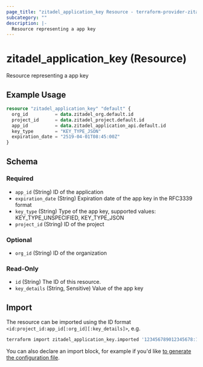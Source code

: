 ```yaml
---
page_title: "zitadel_application_key Resource - terraform-provider-zitadel"
subcategory: ""
description: |-
  Resource representing a app key
---
```


# zitadel_application_key (Resource)

Resource representing a app key

## Example Usage

```terraform
resource "zitadel_application_key" "default" {
  org_id          = data.zitadel_org.default.id
  project_id      = data.zitadel_project.default.id
  app_id          = data.zitadel_application_api.default.id
  key_type        = "KEY_TYPE_JSON"
  expiration_date = "2519-04-01T08:45:00Z"
}
```

<!-- schema generated by tfplugindocs -->
## Schema

### Required

- `app_id` (String) ID of the application
- `expiration_date` (String) Expiration date of the app key in the RFC3339 format
- `key_type` (String) Type of the app key, supported values: KEY_TYPE_UNSPECIFIED, KEY_TYPE_JSON
- `project_id` (String) ID of the project

### Optional

- `org_id` (String) ID of the organization

### Read-Only

- `id` (String) The ID of this resource.
- `key_details` (String, Sensitive) Value of the app key

## Import

The resource can be imported using the ID format `<id:project_id:app_id[:org_id][:key_details]>`, e.g.

```bash
terraform import zitadel_application_key.imported '123456789012345678:123456789012345678:123456789012345678:123456789012345678:import zitadel_application_key.imported "123456789012345678:123456789012345678:123456789012345678:123456789012345678:$(cat ~/Downloads/123456789012345678.json | sed -e 's/:/__SEMICOLON__/g')'
```

You can also declare an import block, for example if you'd like [to generate the configuration file](https://developer.hashicorp.com/terraform/language/import/generating-configuration).
